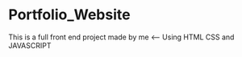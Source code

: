 # Portfolio_Website
This is a full front end project made by me &lt;-- Using HTML CSS and JAVASCRIPT
